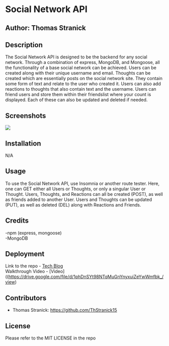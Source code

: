 # Social Network API

## Author: Thomas Stranick

## Description
The Social Network API is designed to be the backend for any social network. Through a combination of express, MongoDB, and Mongoose, all the functionality of a base social network can be achieved. Users can be created along with their unique username and email. Thoughts can be created which are essentially posts on the social network site. They contain some form of text and relate to the user who created it. Users can also add reactions to thoughts that also contain text and the username. Users can friend users and store them within their friendslist where your count is displayed. Each of these can also be updated and deleted if needed.

## Screenshots

<image src="assets\Screenshot 2024-05-13 082000.png">

## Installation
N/A

## Usage
To use the Social Network API, use Insomnia or another route tester. Here, one can GET either all Users or Thoughts, or only a singular User or Thought. Users, Thoughts, and Reactions can all be created (POST), as well as friends added to another User. Users and Thoughts can be updated (PUT), as well as deleted (DEL) along with Reactions and Friends.

## Credits
-npm (express, mongoose)  
-MongoDB

## Deployment
Link to the repo -  [Tech Blog](https://github.com/ThStranick15/social_network_api)  
Walkthrough Video - [Video]((https://drive.google.com/file/d/1phDnSYt98NTqMuGnYnyxuiZeYwWmfbk_/view)

## Contributors
- Thomas Stranick:  https://github.com/ThStranick15

## License
Please refer to the MIT LICENSE in the repo
